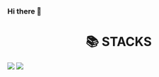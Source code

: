 ### Hi there 👋

<div align=center><h1>📚 STACKS</h1></div>

<div align=left>
  
  <img src="https://img.shields.io/badge/[기술명]-[배경색]?style=[모양]&logo=[아이콘명]&logoColor=[글자색]"/>
    <img src="https://img.shields.io/badge/Docker-2496ED?style=platic&logo=docker&logoColor=white"/>
  
</div>
<!--
**kimjihyeona/kimjihyeona** is a ✨ _special_ ✨ repository because its `README.md` (this file) appears on your GitHub profile.

Here are some ideas to get you started:

- 🔭 I’m currently working on ...
- 🌱 I’m currently learning ...
- 👯 I’m looking to collaborate on ...
- 🤔 I’m looking for help with ...
- 💬 Ask me about ...
- 📫 How to reach me: ...
- 😄 Pronouns: ...
- ⚡ Fun fact: ...
-->
